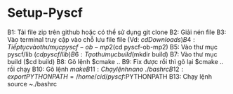 # Setup-Pyscf

B1: Tải file zip trên github hoặc có thể sử dụng git clone
B2: Giải nén file
B3: Vào terminal truy cập vào chỗ lưu file file (Vd: $cd Downloads)
B4: Tiếp tục vào thư mục pyscf-ob-mp2($cd pyscf-ob-mp2)
B5: Vào thư mục pyscf/lib ($cd pyscf/lib)
B6: Tạo thư mục build ($mkdir build)
B7: Vào thư mục build ($cd build)
B8: Gõ lệnh $cmake .. 
B9: Fix được rồi thì gõ lại $cmake .. rồi chạy
B10: Gõ lệnh $make
B11: Chạy lệnh nano ~./bashrc 
B12: export PYTHONPATH= /home/cid/pyscf:$PYTHONPATH
B13: Chạy lệnh source ~./bashrc
